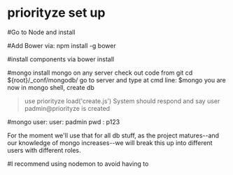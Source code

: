 # priorityze set up

#Go to Node and install

#Add Bower via: 
npm install -g bower

#install components via
bower install

#mongo
install mongo on any server
check out code from git
cd ${root}/_conf/mongodb/
go to server and type at cmd line:
$mongo
you are now in mongo shell, create db
>use priorityze
>load('create.js')
System should respond and say user padmin@priorityze is created

#mongo user:
user: padmin
pwd : p123

For the moment we'll use that for all db stuff, as the project matures--and our knowledge of mongo increases--we will break this up into different users with different roles.


#I recommend using nodemon to avoid having to 
